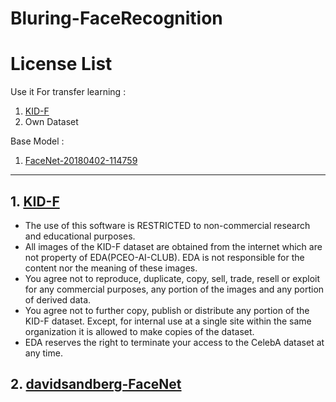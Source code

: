 # Bluring-FaceRecognition

License List
============
Use it For transfer learning : 
1. [KID-F](https://github.com/BluringOther/Bluring-FaceRecognition/blob/master/README.md#2-kid-f)
2. Own Dataset 

Base Model : 
1. [FaceNet-20180402-114759](https://drive.google.com/file/d/1EXPBSXwTaqrSC0OhUdXNmKSh9qJUQ55-/view)


---------------------------------------------------

## 1. [KID-F](https://www.kaggle.com/datasets/vkehfdl1/kidf-kpop-idol-dataset-female)
- The use of this software is RESTRICTED to non-commercial research and educational purposes.
- All images of the KID-F dataset are obtained from the internet which are not property of EDA(PCEO-AI-CLUB). EDA is not responsible for the content nor the meaning of these images.
- You agree not to reproduce, duplicate, copy, sell, trade, resell or exploit for any commercial purposes, any portion of the images and any portion of derived data.
- You agree not to further copy, publish or distribute any portion of the KID-F dataset. Except, for internal use at a single site within the same organization it is allowed to make copies of the dataset.
- EDA reserves the right to terminate your access to the CelebA dataset at any time.

## 2. [davidsandberg-FaceNet](https://github.com/davidsandberg/facenet/blob/master/LICENSE.md)
